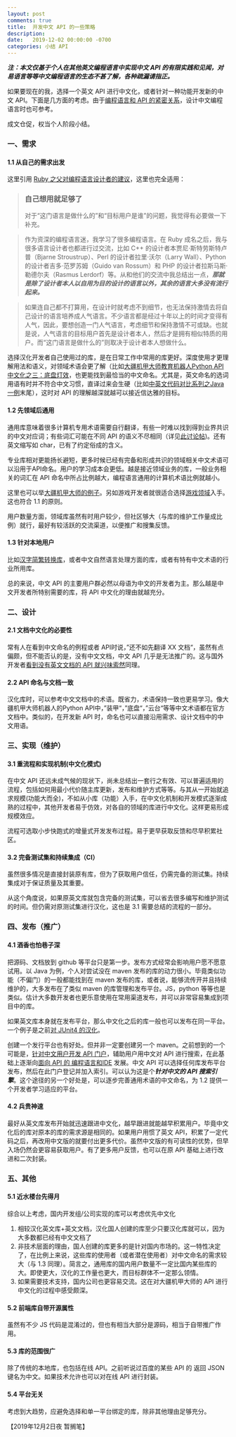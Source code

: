 ```yaml
---
layout: post
comments: true
title:  开发中文 API 的一些策略
description: 
date:   2019-12-02 00:00:00 -0700
categories: 小结 API
---
```


***注：本文仅基于个人在其他英文编程语言中实现中文 API 的有限实践和见闻，对易语言等等中文编程语言的生态不甚了解，各种疏漏请指正。***

如果要现在的我，选择一个英文 API 进行中文化，或者针对一种功能开发新的中文 API。下面是几方面的考虑。由于[编程语言和 API 的紧密关系](https://zhuanlan.zhihu.com/p/85081589)，设计中文编程语言时也可参考。

成文仓促，权当个人阶段小结。

### 一、需求

#### 1.1 从自己的需求出发

这里引用 [Ruby 之父对编程语言设计者的建议](https://github.com/program-in-chinese/overview/issues/11#issuecomment-520305143)，这里也完全适用：

> ### 自己想用就足够了
>对于“这门语言是做什么的”和“目标用户是谁”的问题，我觉得有必要做一下补充。

> 作为资深的编程语言迷，我学习了很多编程语言。在 Ruby 成名之后，我与很多语言设计者也都进行过交流，比如 C++ 的设计者本贾尼·斯特劳斯特卢普（Bjarne Stroustrup）、Perl 的设计者拉里·沃尔（Larry Wall）、Python 的设计者吉多·范罗苏姆（Guido van Rossum）和 PHP 的设计者拉斯马斯·勒德尔夫（Rasmus Lerdorf）等。从和他们的交流中我总结出一点，***那就是除了设计者本人以自用为目的设计的语言以外，其余的语言大多没有流行起来。***

>如果连自己都不打算用，在设计时就考虑不到细节，也无法保持激情去将自己设计的语言培养成人气语言。不少语言都是经过十年以上的时间才变得有人气，因此，要想创造一门人气语言，考虑细节和保持激情不可或缺。也就是说，人气语言的目标用户首先是设计者本人，然后才是拥有相似特质的用户。而“这门语言是做什么的”则取决于设计者本人想做什么。

选择汉化开发者自己使用过的库，是在日常工作中常用的库更好。深度使用才更理解用法和语义，对领域术语会更了解（比如[大疆机甲大师教育机器人Python API中文化之三：底盘灯效](https://zhuanlan.zhihu.com/p/87999734)，也更能找到最恰当的中文命名。尤其是，英文命名的选词用语有时并不符合中文习惯，直译过来会生硬（比如[中英文代码对比系列之Java一例](https://zhuanlan.zhihu.com/p/30905033)末尾），这时对 API 的理解越深就越可以接近信达雅的目标。

#### 1.2 先领域后通用

通用库意味着很多计算机专用术语需要自行翻译，有些一时难以找到得到业界共识的中文对应词；有些词汇可能在不同 API 的语义不尽相同（详见[此讨论帖](https://github.com/program-in-chinese/overview/issues/54#issuecomment-362508376))。还有英文缩写如 char，已有了约定俗成的含义。

专业库相对更能扬长避短，更多时候已经有完备和形成共识的领域相关中文术语可以沿用于API命名。用户的学习成本会更低。越是接近领域业务的库，一般业务相关的词汇在 API 命名中所占比例越大，编程语言通用的计算机术语比例就越小。

这里也可以举[大疆机甲大师的例子](https://zhuanlan.zhihu.com/p/89182664)。另如游戏开发者就很适合选择[游戏领域](
https://www.zhihu.com/question/345834422/answer/841269850)入手。这也符合 1.1 的原则。

用户数量方面，领域库虽然有时用户较少，但社区够大（与库的维护工作量成比例）就行，最好有较活跃的交流渠道，以便推广和搜集反馈。

#### 1.3 针对本地用户

比如[汉字简繁转换库](https://github.com/program-in-chinese/zhconverter)，或者中文自然语言处理方面的库，或者有特有中文术语的行业所用库。

总的来说，中文 API 的主要用户群必然以母语为中文的开发者为主。那么越是中文开发者所特别需要的库，将 API 中文化的理由就越充分。

### 二、设计

#### 2.1 文档中文化的必要性

常有人在看到中文命名的例程或者 API时说，”还不如先翻译 XX 文档“，虽然有点偏颇，但不能否认的是，没有中文文档，中文 API 几乎是无法推广的。这与国外开发者[看到没有英文文档的 API 就兴味索然](https://zhuanlan.zhihu.com/p/91710113)同理。

#### 2.2 API 命名与文档一致

汉化库时，可以参考中文文档中的术语。既省力，术语保持一致也更易学习。像大疆机甲大师机器人的Python API中，”装甲“，”底盘“，”云台“等等中文术语都在官方文档中。类似的，在开发新 API 时，命名也可以直接沿用需求、设计文档中的中文用语。

### 三、实现（维护）

#### 3.1 重流程和实现机制(中文化模式)

在中文 API 还远未成气候的现状下，尚未总结出一套行之有效、可以普遍适用的流程，包括如何用最小代价随主库更新，发布和维护方式等等。与其从一开始就追求规模(功能大而全)，不如从小库（功能）入手，在中文化机制和开发模式逐渐成熟的过程中，其他开发者易于仿效，对各自的领域的库进行中文化。这样更易形成规模效应。

流程可选取小步快跑式的增量式开发发布过程。易于更早获取反馈和尽早积累社区。

#### 3.2 完备测试集和持续集成（CI）

虽然很多情况是直接封装原有库，但为了获取用户信任，仍需完备的测试集。持续集成对于保证质量及其重要。

从这个角度说，如果原英文库就包含完备的测试集，可以省去很多编写和维护测试的时间。但仍需对原测试集进行汉化，这也是 3.1 需要总结的流程的一部分。

### 四、发布（推广）

#### 4.1 酒香也怕巷子深

把源码、文档放到 github 等平台只是第一步。发布方式经常会影响用户愿不愿意试用。以 Java 为例，个人对尝试没在 maven 发布的库的动力很小。毕竟类似功能（不偏门）的一般都能找到在 maven 发布的库，或者说，能够流传开并且持续维护的，大多发布在了类似 maven 的库管理和发布平台。JS，python 等等也是类似。估计大多数开发者也更乐意使用在常用渠道发布，并可以非常容易集成到项目中的库。

如果英文库本身就在发布平台，那么中文化之后的库一般也可以发布在同一平台。一个例子是之前[对 JUnit4 的汉化](https://github.com/program-in-chinese/junit4_in_chinese)。

创建一个发行平台也有好处。但并非一定要创建另一个 maven。之前想到的一个可能是，[针对中文用户开发 API 门户](https://github.com/program-in-chinese/overview/issues/165)，辅助用户用中文对 API 进行搜索，在此基础上逐渐向[面向 API 的 编程语言和IDE](https://github.com/program-in-chinese/overview/issues/54#issuecomment-511582976) 发展。中文 API 可以选择任何库发布平台发布，然后在此门户登记并加入索引。可以认为这是个***针对中文的 API 搜索引擎***。这个途径的另一个好处是，可以逐步完善通用术语的中文命名，为 1.2 提供一个开发者学习适应的平台。

#### 4.2 兵贵神速
最好从英文库发布开始就迅速跟进中文化，越早跟进就能越早积累用户。毕竟中文化后的库对原本的库的需求源是相同的。如果用户用惯了英文 API，积累了一定代码之后，再改用中文版的就要付出更多代价。虽然中文版的有可读性的优势，但早入场仍然会更容易获取用户。有了更多用户反馈，也可以在原 API 基础上进行改进和二次封装。

### 五、其他

#### 5.1 近水楼台先得月

综合以上考虑，国内开发组/公司实现的库可以考虑优先中文化
1. 相较汉化英文库+英文文档，汉化国人创建的库至少只要汉化库就可以，因为大多数都已经有中文文档了
2. 非技术层面的理由，国人创建的库更多的是针对国内市场的。这一特性决定了，在比例上来说，这些库的使用者（或者潜在使用者）对中文命名的需求较大（与 1.3 同理）。简言之，通用库的国内用户数量不一定比国内某些库的大。即使更大，汉化的工作量也更大，而目标群体不一定那么领情。
3. 如果需要技术支持，国内公司也更容易交流。这在对大疆机甲大师的 API 进行中文化的过程中感受颇深。

#### 5.2 前端库自带开源属性

虽然有不少 JS 代码是混淆过的，但也有相当大部分是源码，相当于自带推广作用。

#### 5.3 库的范围很广

除了传统的本地库，也包括在线 API。之前听说过百度的某些 API 的 返回 JSON 键名为中文。如果技术允许也可以对在线 API 进行封装。

#### 5.4 平台无关

考虑到大趋势，应避免选择和单一平台绑定的库，除非其他理由足够充分。

【2019年12月2日夜 暂搁笔】

